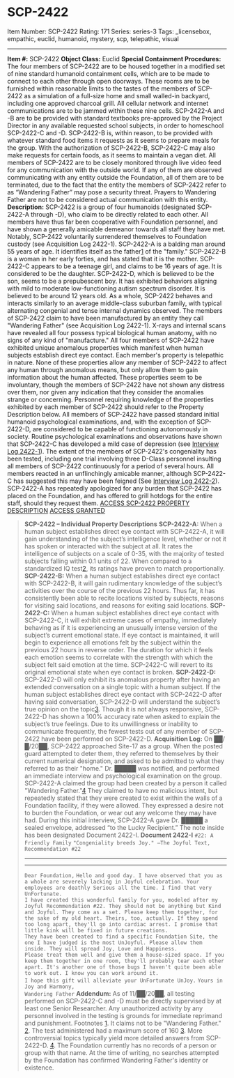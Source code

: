 # SCP-2422
Item Number: SCP-2422
Rating: 171
Series: series-3
Tags: _licensebox, empathic, euclid, humanoid, mystery, scp, telepathic, visual

---

**Item #:** SCP-2422
**Object Class:** Euclid
**Special Containment Procedures:** The four members of SCP-2422 are to be housed together in a modified set of nine standard humanoid containment cells, which are to be made to connect to each other through open doorways. These rooms are to be furnished within reasonable limits to the tastes of the members of SCP-2422 as a simulation of a full-size home and small walled-in backyard, including one approved charcoal grill. All cellular network and internet communications are to be jammed within these nine cells.
SCP-2422-A and -B are to be provided with standard textbooks pre-approved by the Project Director in any available requested school subjects, in order to homeschool SCP-2422-C and -D. SCP-2422-B is, within reason, to be provided with whatever standard food items it requests as it seems to prepare meals for the group. With the authorization of SCP-2422-B, SCP-2422-C may also make requests for certain foods, as it seems to maintain a vegan diet.
All members of SCP-2422 are to be closely monitored through live video feed for any communication with the outside world. If any of them are observed communicating with any entity outside the Foundation, all of them are to be terminated, due to the fact that the entity the members of SCP-2422 refer to as “Wandering Father” may pose a security threat. Prayers to Wandering Father are not to be considered actual communication with this entity.
**Description:** SCP-2422 is a group of four humanoids (designated SCP-2422-A through -D), who claim to be directly related to each other. All members have thus far been cooperative with Foundation personnel, and have shown a generally amicable demeanor towards all staff they have met. Notably, SCP-2422 voluntarily surrendered themselves to Foundation custody (see Acquisition Log 2422-1).
SCP-2422-A is a balding man around 55 years of age. It identifies itself as the father[1](javascript:;) of the "family." SCP-2422-B is a woman in her early forties, and has stated that it is the mother. SCP-2422-C appears to be a teenage girl, and claims to be 16 years of age. It is considered to be the daughter. SCP-2422-D, which is believed to be the son, seems to be a prepubescent boy. It has exhibited behaviors aligning with mild to moderate low-functioning autism spectrum disorder. It is believed to be around 12 years old.
As a whole, SCP-2422 behaves and interacts similarly to an average middle-class suburban family, with typical alternating congenial and tense internal dynamics observed.
The members of SCP-2422 claim to have been manufactured by an entity they call "Wandering Father" (see Acquisition Log 2422-1). X-rays and internal scans have revealed all four possess typical biological human anatomy, with no signs of any kind of "manufacture."
All four members of SCP-2422 have exhibited unique anomalous properties which manifest when human subjects establish direct eye contact. Each member's property is telepathic in nature. None of these properties allow any member of SCP-2422 to affect any human through anomalous means, but only allow them to gain information about the human affected. These properties seem to be involuntary, though the members of SCP-2422 have not shown any distress over them, nor given any indication that they consider the anomalies strange or concerning. Personnel requiring knowledge of the properties exhibited by each member of SCP-2422 should refer to the Property Description below.
All members of SCP-2422 have passed standard initial humanoid psychological examinations, and, with the exception of SCP-2422-D, are considered to be capable of functioning autonomously in society. Routine psychological examinations and observations have shown that SCP-2422-C has developed a mild case of depression (see [Interview Log 2422-1](http://www.scp-wiki.net/interview-log-2422-1)).
The extent of the members of SCP-2422's congeniality has been tested, including one trial involving three D-Class personnel insulting all members of SCP-2422 continuously for a period of several hours. All members reacted in an unflinchingly amicable manner, although SCP-2422-C has suggested this may have been feigned (See [Interview Log 2422-2](http://www.scp-wiki.net/interview-log-2422-2)).
SCP-2422-A has repeatedly apologized for any burden that SCP-2422 has placed on the Foundation, and has offered to grill hotdogs for the entire staff, should they request them.
[ACCESS SCP-2422 PROPERTY DESCRIPTION](javascript:;)
[ACCESS GRANTED](javascript:;)
> **SCP-2422 – Individual Property Descriptions**
> **SCP-2422-A:** When a human subject establishes direct eye contact with SCP-2422-A, it will gain understanding of the subject’s intelligence level, whether or not it has spoken or interacted with the subject at all. It rates the intelligence of subjects on a scale of 0-35, with the majority of tested subjects falling within 0.1 units of 22. When compared to a standardized IQ test[2](javascript:;), its ratings have proven to match proportionally.
> **SCP-2422-B:** When a human subject establishes direct eye contact with SCP-2422-B, it will gain rudimentary knowledge of the subject’s activities over the course of the previous 22 hours. Thus far, it has consistently been able to recite locations visited by subjects, reasons for visiting said locations, and reasons for exiting said locations.
> **SCP-2422-C:** When a human subject establishes direct eye contact with SCP-2422-C, it will exhibit extreme cases of empathy, immediately behaving as if it is experiencing an unusually intense version of the subject’s current emotional state. If eye contact is maintained, it will begin to experience all emotions felt by the subject within the previous 22 hours in reverse order. The duration for which it feels each emotion seems to correlate with the strength with which the subject felt said emotion at the time. SCP-2422-C will revert to its original emotional state when eye contact is broken.
> **SCP-2422-D:** SCP-2422-D will only exhibit its anomalous property after having an extended conversation on a single topic with a human subject. If the human subject establishes direct eye contact with SCP-2422-D after having said conversation, SCP-2422-D will understand the subject’s true opinion on the topic[3](javascript:;). Though it is not always responsive, SCP-2422-D has shown a 100% accuracy rate when asked to explain the subject’s true feelings. Due to its unwillingness or inability to communicate frequently, the fewest tests out of any member of SCP-2422 have been performed on SCP-2422-D.
**Acquisition Log:** On ██/█/20██, SCP-2422 approached Site-17 as a group. When the posted guard attempted to deter them, they referred to themselves by their current numerical designation, and asked to be admitted to what they referred to as their "home."
Dr. █████ was notified, and performed an immediate interview and psychological examination on the group. SCP-2422-A claimed the group had been created by a person it called "Wandering Father."[4](javascript:;) They claimed to have no malicious intent, but repeatedly stated that they were created to exist within the walls of a Foundation facility, if they were allowed. They expressed a desire not to burden the Foundation, or wear out any welcome they may have had.
During this initial interview, SCP-2422-A gave Dr. █████ a sealed envelope, addressed “to the Lucky Recipient.” The note inside has been designated Document 2422-I.
**Document 2422-I**
> `#22: A Friendly Family`
> `"Congeniality breeds Joy." –The Joyful Text, Recommendation #22`
> * * *
> * * *
> `Dear Foundation,`
> `Hello and good day. I have observed that you as a whole are severely lacking in Joyful celebration. Your employees are deathly Serious all the time. I find that very UnFortunate.`  
>  `I have created this wonderful family for you, modeled after my Joyful Recommendation #22. They should not be anything but Kind and Joyful. They come as a set. Please keep them together, for the sake of my old heart. Theirs, too, actually. If they spend too long apart, they'll go into cardiac arrest. I promise that little kink will be fixed in future creations.`  
>  `They have been created to find a specific Foundation Site, the one I have judged is the most UnJoyful. Please allow them inside. They will spread Joy, Love and Happiness.`  
>  `Please treat them well and give them a house-sized space. If you keep them together in one room, they'll probably tear each other apart. It's another one of those bugs I haven't quite been able to work out. I know you can work around it.`  
>  `I hope this gift will alleviate your UnFortunate UnJoy.`
> `Yours in Joy and Harmony,`  
>  `Wandering Father`
**Addendum:** As of 11/██/20██, all testing performed on SCP-2422-C and -D must be directly supervised by at least one Senior Researcher. Any unauthorized activity by any personnel involved in the testing is grounds for immediate reprimand and punishment.
Footnotes
[1](javascript:;). It claims not to be "Wandering Father."
[2](javascript:;). The test administered had a maximum score of 160
[3](javascript:;). More controversial topics typically yield more detailed answers from SCP-2422-D.
[4](javascript:;). The Foundation currently has no records of a person or group with that name. At the time of writing, no searches attempted by the Foundation has confirmed Wandering Father's identity or existence.